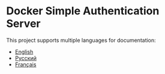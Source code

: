 # Docker Simple Authentication Server

This project supports multiple languages for documentation:

- [English](about/EN.README.md)
- [Русский](ru/README.md)
- [Français](fr/README.md)